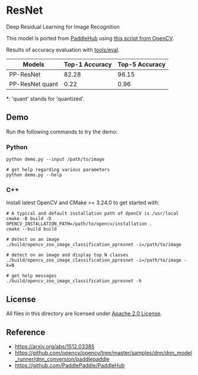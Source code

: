 # ResNet

Deep Residual Learning for Image Recognition

This model is ported from [PaddleHub](https://github.com/PaddlePaddle/PaddleHub) using [this script from OpenCV](https://github.com/opencv/opencv/blob/master/samples/dnn/dnn_model_runner/dnn_conversion/paddlepaddle/paddle_resnet50.py).

Results of accuracy evaluation with [tools/eval](../../tools/eval).

| Models          | Top-1 Accuracy | Top-5 Accuracy |
| --------------- | -------------- | -------------- |
| PP-ResNet       | 82.28          | 96.15          |
| PP-ResNet quant | 0.22           | 0.96           |

\*: 'quant' stands for 'quantized'.

## Demo

Run the following commands to try the demo:

### Python

```shell
python demo.py --input /path/to/image

# get help regarding various parameters
python demo.py --help
```
### C++

Install latest OpenCV and CMake >= 3.24.0 to get started with:

```shell
# A typical and default installation path of OpenCV is /usr/local
cmake -B build -D OPENCV_INSTALLATION_PATH=/path/to/opencv/installation .
cmake --build build

# detect on an image
./build/opencv_zoo_image_classification_ppresnet -i=/path/to/image

# detect on an image and display top N classes
./build/opencv_zoo_image_classification_ppresnet -i=/path/to/image -k=N

# get help messages
./build/opencv_zoo_image_classification_ppresnet -h
```

## License

All files in this directory are licensed under [Apache 2.0 License](./LICENSE).

## Reference

- https://arxiv.org/abs/1512.03385
- https://github.com/opencv/opencv/tree/master/samples/dnn/dnn_model_runner/dnn_conversion/paddlepaddle
- https://github.com/PaddlePaddle/PaddleHub
